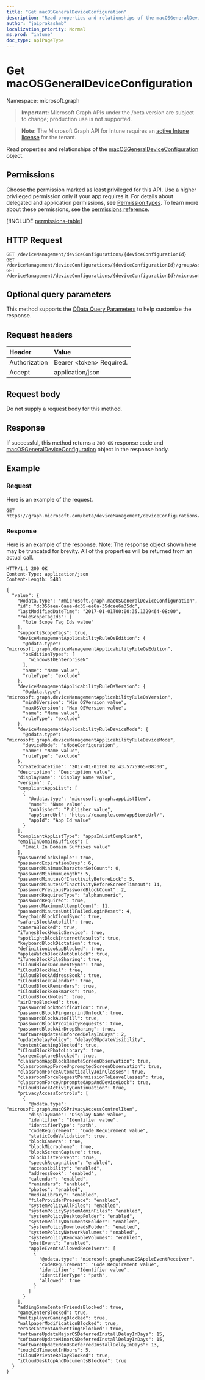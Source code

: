 ```yaml
---
title: "Get macOSGeneralDeviceConfiguration"
description: "Read properties and relationships of the macOSGeneralDeviceConfiguration object."
author: "jaiprakashmb"
localization_priority: Normal
ms.prod: "intune"
doc_type: apiPageType
---
```


# Get macOSGeneralDeviceConfiguration

Namespace: microsoft.graph

> **Important:** Microsoft Graph APIs under the /beta version are subject to change; production use is not supported.

> **Note:** The Microsoft Graph API for Intune requires an [active Intune license](https://go.microsoft.com/fwlink/?linkid=839381) for the tenant.

Read properties and relationships of the [macOSGeneralDeviceConfiguration](../resources/intune-deviceconfig-macosgeneraldeviceconfiguration.md) object.

## Permissions
Choose the permission marked as least privileged for this API. Use a higher privileged permission only if your app requires it. For details about delegated and application permissions, see [Permission types](/graph/permissions-overview#permission-types). To learn more about these permissions, see the [permissions reference](/graph/permissions-reference).

<!-- { "blockType": "permissions", "name": "intune_deviceconfig_macosgeneraldeviceconfiguration_get" } -->
[!INCLUDE [permissions-table](../includes/permissions/intune-deviceconfig-macosgeneraldeviceconfiguration-get-permissions.md)]

## HTTP Request
<!-- {
  "blockType": "ignored"
}
-->
``` http
GET /deviceManagement/deviceConfigurations/{deviceConfigurationId}
GET /deviceManagement/deviceConfigurations/{deviceConfigurationId}/groupAssignments/{deviceConfigurationGroupAssignmentId}/deviceConfiguration
GET /deviceManagement/deviceConfigurations/{deviceConfigurationId}/microsoft.graph.windowsDomainJoinConfiguration/networkAccessConfigurations/{deviceConfigurationId}
```

## Optional query parameters
This method supports the [OData Query Parameters](/graph/query-parameters) to help customize the response.

## Request headers
|Header|Value|
|:---|:---|
|Authorization|Bearer &lt;token&gt; Required.|
|Accept|application/json|

## Request body
Do not supply a request body for this method.

## Response
If successful, this method returns a `200 OK` response code and [macOSGeneralDeviceConfiguration](../resources/intune-deviceconfig-macosgeneraldeviceconfiguration.md) object in the response body.

## Example

### Request
Here is an example of the request.
``` http
GET https://graph.microsoft.com/beta/deviceManagement/deviceConfigurations/{deviceConfigurationId}
```

### Response
Here is an example of the response. Note: The response object shown here may be truncated for brevity. All of the properties will be returned from an actual call.
``` http
HTTP/1.1 200 OK
Content-Type: application/json
Content-Length: 5483

{
  "value": {
    "@odata.type": "#microsoft.graph.macOSGeneralDeviceConfiguration",
    "id": "dc356aee-6aee-dc35-ee6a-35dcee6a35dc",
    "lastModifiedDateTime": "2017-01-01T00:00:35.1329464-08:00",
    "roleScopeTagIds": [
      "Role Scope Tag Ids value"
    ],
    "supportsScopeTags": true,
    "deviceManagementApplicabilityRuleOsEdition": {
      "@odata.type": "microsoft.graph.deviceManagementApplicabilityRuleOsEdition",
      "osEditionTypes": [
        "windows10EnterpriseN"
      ],
      "name": "Name value",
      "ruleType": "exclude"
    },
    "deviceManagementApplicabilityRuleOsVersion": {
      "@odata.type": "microsoft.graph.deviceManagementApplicabilityRuleOsVersion",
      "minOSVersion": "Min OSVersion value",
      "maxOSVersion": "Max OSVersion value",
      "name": "Name value",
      "ruleType": "exclude"
    },
    "deviceManagementApplicabilityRuleDeviceMode": {
      "@odata.type": "microsoft.graph.deviceManagementApplicabilityRuleDeviceMode",
      "deviceMode": "sModeConfiguration",
      "name": "Name value",
      "ruleType": "exclude"
    },
    "createdDateTime": "2017-01-01T00:02:43.5775965-08:00",
    "description": "Description value",
    "displayName": "Display Name value",
    "version": 7,
    "compliantAppsList": [
      {
        "@odata.type": "microsoft.graph.appListItem",
        "name": "Name value",
        "publisher": "Publisher value",
        "appStoreUrl": "https://example.com/appStoreUrl/",
        "appId": "App Id value"
      }
    ],
    "compliantAppListType": "appsInListCompliant",
    "emailInDomainSuffixes": [
      "Email In Domain Suffixes value"
    ],
    "passwordBlockSimple": true,
    "passwordExpirationDays": 6,
    "passwordMinimumCharacterSetCount": 0,
    "passwordMinimumLength": 5,
    "passwordMinutesOfInactivityBeforeLock": 5,
    "passwordMinutesOfInactivityBeforeScreenTimeout": 14,
    "passwordPreviousPasswordBlockCount": 2,
    "passwordRequiredType": "alphanumeric",
    "passwordRequired": true,
    "passwordMaximumAttemptCount": 11,
    "passwordMinutesUntilFailedLoginReset": 4,
    "keychainBlockCloudSync": true,
    "safariBlockAutofill": true,
    "cameraBlocked": true,
    "iTunesBlockMusicService": true,
    "spotlightBlockInternetResults": true,
    "keyboardBlockDictation": true,
    "definitionLookupBlocked": true,
    "appleWatchBlockAutoUnlock": true,
    "iTunesBlockFileSharing": true,
    "iCloudBlockDocumentSync": true,
    "iCloudBlockMail": true,
    "iCloudBlockAddressBook": true,
    "iCloudBlockCalendar": true,
    "iCloudBlockReminders": true,
    "iCloudBlockBookmarks": true,
    "iCloudBlockNotes": true,
    "airDropBlocked": true,
    "passwordBlockModification": true,
    "passwordBlockFingerprintUnlock": true,
    "passwordBlockAutoFill": true,
    "passwordBlockProximityRequests": true,
    "passwordBlockAirDropSharing": true,
    "softwareUpdatesEnforcedDelayInDays": 2,
    "updateDelayPolicy": "delayOSUpdateVisibility",
    "contentCachingBlocked": true,
    "iCloudBlockPhotoLibrary": true,
    "screenCaptureBlocked": true,
    "classroomAppBlockRemoteScreenObservation": true,
    "classroomAppForceUnpromptedScreenObservation": true,
    "classroomForceAutomaticallyJoinClasses": true,
    "classroomForceRequestPermissionToLeaveClasses": true,
    "classroomForceUnpromptedAppAndDeviceLock": true,
    "iCloudBlockActivityContinuation": true,
    "privacyAccessControls": [
      {
        "@odata.type": "microsoft.graph.macOSPrivacyAccessControlItem",
        "displayName": "Display Name value",
        "identifier": "Identifier value",
        "identifierType": "path",
        "codeRequirement": "Code Requirement value",
        "staticCodeValidation": true,
        "blockCamera": true,
        "blockMicrophone": true,
        "blockScreenCapture": true,
        "blockListenEvent": true,
        "speechRecognition": "enabled",
        "accessibility": "enabled",
        "addressBook": "enabled",
        "calendar": "enabled",
        "reminders": "enabled",
        "photos": "enabled",
        "mediaLibrary": "enabled",
        "fileProviderPresence": "enabled",
        "systemPolicyAllFiles": "enabled",
        "systemPolicySystemAdminFiles": "enabled",
        "systemPolicyDesktopFolder": "enabled",
        "systemPolicyDocumentsFolder": "enabled",
        "systemPolicyDownloadsFolder": "enabled",
        "systemPolicyNetworkVolumes": "enabled",
        "systemPolicyRemovableVolumes": "enabled",
        "postEvent": "enabled",
        "appleEventsAllowedReceivers": [
          {
            "@odata.type": "microsoft.graph.macOSAppleEventReceiver",
            "codeRequirement": "Code Requirement value",
            "identifier": "Identifier value",
            "identifierType": "path",
            "allowed": true
          }
        ]
      }
    ],
    "addingGameCenterFriendsBlocked": true,
    "gameCenterBlocked": true,
    "multiplayerGamingBlocked": true,
    "wallpaperModificationBlocked": true,
    "eraseContentAndSettingsBlocked": true,
    "softwareUpdateMajorOSDeferredInstallDelayInDays": 15,
    "softwareUpdateMinorOSDeferredInstallDelayInDays": 15,
    "softwareUpdateNonOSDeferredInstallDelayInDays": 13,
    "touchIdTimeoutInHours": 5,
    "iCloudPrivateRelayBlocked": true,
    "iCloudDesktopAndDocumentsBlocked": true
  }
}
```
